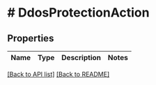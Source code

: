 # # DdosProtectionAction

## Properties

Name | Type | Description | Notes
------------ | ------------- | ------------- | -------------


[[Back to API list]](../../README.md#endpoints) [[Back to README]](../../README.md)
